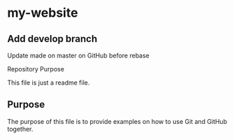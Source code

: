 # my-website
## Add develop branch

Update made on master on GitHub before rebase

 Repository Purpose

This file is just a readme file.

## Purpose

The purpose of this file is to provide examples 
on how to use Git and GitHub together.
